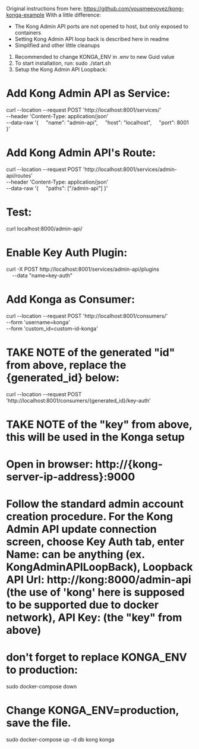 Original instructions from here:
https://github.com/vousmeevoyez/kong-konga-example
With a little difference:
- The Kong Admin API ports are not opened to host, but only exposed to containers
- Setting Kong Admin API loop back is described here in readme
- Simplified and other little cleanups

1. Recommended to change KONGA_ENV in .env to new Guid value
2. To start installation, run: sudo ./start.sh
3. Setup the Kong Admin API Loopback:

# Add Kong Admin API as Service:
curl --location --request POST 'http://localhost:8001/services/' \
--header 'Content-Type: application/json' \
--data-raw '{
    "name": "admin-api",
    "host": "localhost",
    "port": 8001
}'
# Add Kong Admin API's Route:
curl --location --request POST 'http://localhost:8001/services/admin-api/routes' \
--header 'Content-Type: application/json' \
--data-raw '{
    "paths": ["/admin-api"]
}'
# Test:
curl localhost:8000/admin-api/
# Enable Key Auth Plugin:
curl -X POST http://localhost:8001/services/admin-api/plugins \
    --data "name=key-auth"
# Add Konga as Consumer:
curl --location --request POST 'http://localhost:8001/consumers/' \
--form 'username=konga' \
--form 'custom_id=custom-id-konga'
# TAKE NOTE of the generated "id" from above, replace the {generated_id} below:
curl --location --request POST 'http://localhost:8001/consumers/{generated_id}/key-auth'
# TAKE NOTE of the "key" from above, this will be used in the Konga setup
# Open in browser: http://{kong-server-ip-address}:9000
# Follow the standard admin account creation procedure. For the Kong Admin API update connection screen, choose Key Auth tab, enter Name: can be anything (ex. KongAdminAPILoopBack), Loopback API Url: http://kong:8000/admin-api (the use of 'kong' here is supposed to be supported due to docker network), API Key: (the "key" from above)
 # don't forget to replace KONGA_ENV to production:
sudo docker-compose down
# Change KONGA_ENV=production, save the file.
sudo docker-compose up -d db kong konga
  